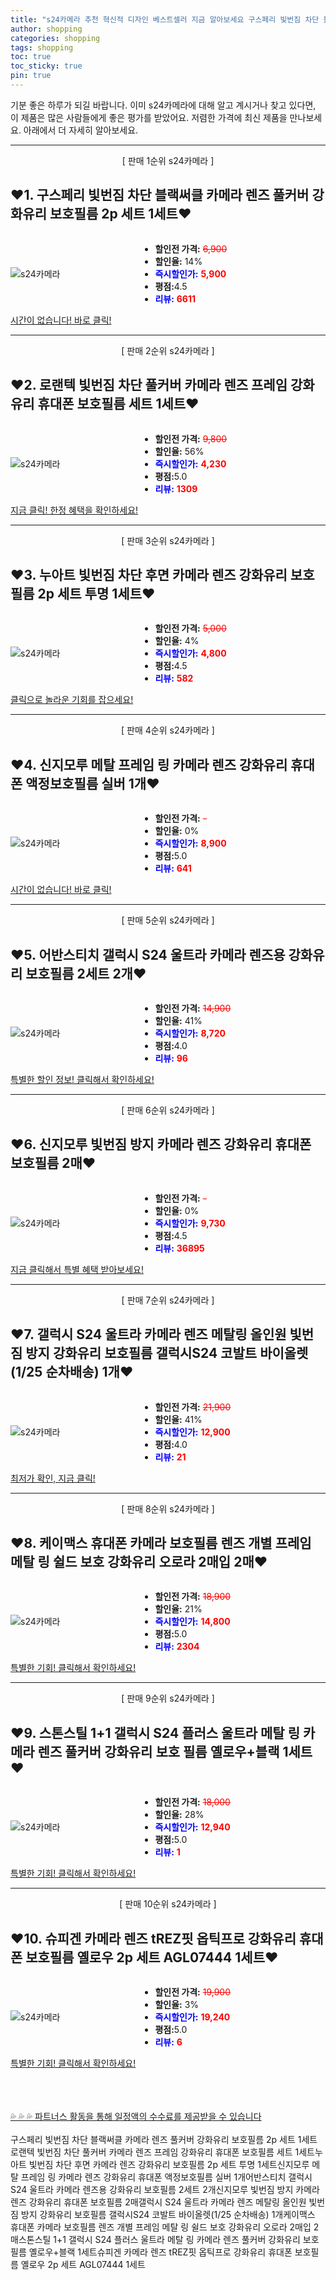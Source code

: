 ```yaml
---
title: "s24카메라 추천 혁신적 디자인 베스트셀러 지금 알아보세요 구스페리 빛번짐 차단 블랙써클 카메라"
author: shopping
categories: shopping
tags: shopping
toc: true
toc_sticky: true
pin: true
---
```

기분 좋은 하루가 되길 바랍니다. 이미 s24카메라에 대해 알고 계시거나 찾고 있다면, 이 제품은 많은 사람들에게 좋은 평가를 받았어요. 저렴한 가격에 최신 제품을 만나보세요. 아래에서 더 자세히 알아보세요.

---
<p class="toplist" style="margin: 0 auto; display: block; width: fit-content;">[ 판매 1순위 s24카메라 ]</p>

<h2><strong>❤️1. 구스페리 빛번짐 차단 블랙써클 카메라 렌즈 풀커버 강화유리 보호필름 2p 세트 1세트❤️</strong></h2>

<div style="display: flex; align-items: center;">
    <div style="flex: 0.4;">
        <img src="https://thumbnail10.coupangcdn.com/thumbnails/remote/230x230ex/image/rs_quotation_api/46sbjval/b61a9ba3bb8645669ad786001fcf15cf.jpg" alt="s24카메라" style="max-width: 100%;">
    </div>
    <div style="flex: 0.6; margin-left: 10px;">
        <ul>
            <li><strong>할인전 가격:</strong> <del style="color: red;">6,900</del></li>
            <li><strong>할인율:</strong> 14%</li>
            <li><span style='color:blue'><strong>즉시할인가:</strong></span> <span style='color:red'><strong>5,900</strong></span></li>
            <li><strong>평점:</strong>4.5</li>
            <li><span style='color:blue'><strong>리뷰:</strong></span> <span style='color:red'><strong>6611</strong></span></li>
        </ul>
    </div>
</div>
<div class="center">
    <a href="https://William4Davisa.github.io?lptag=AF9450613&subid=githubio&pageKey=6771903510&traceid=V0-153&itemId=21247288893&vendorItemId=88307865083" class="myButton">
        시간이 없습니다! 바로 클릭!
    </a>
</div>


---
<p class="toplist" style="margin: 0 auto; display: block; width: fit-content;">[ 판매 2순위 s24카메라 ]</p>

<h2><strong>❤️2. 로랜텍 빛번짐 차단 풀커버 카메라 렌즈 프레임 강화유리 휴대폰 보호필름 세트 1세트❤️</strong></h2>

<div style="display: flex; align-items: center;">
    <div style="flex: 0.4;">
        <img src="https://thumbnail6.coupangcdn.com/thumbnails/remote/230x230ex/image/retail/images/2976963146011186-7fddb9cc-e1d6-4a82-8a37-e7f3d657818b.jpg" alt="s24카메라" style="max-width: 100%;">
    </div>
    <div style="flex: 0.6; margin-left: 10px;">
        <ul>
            <li><strong>할인전 가격:</strong> <del style="color: red;">9,800</del></li>
            <li><strong>할인율:</strong> 56%</li>
            <li><span style='color:blue'><strong>즉시할인가:</strong></span> <span style='color:red'><strong>4,230</strong></span></li>
            <li><strong>평점:</strong>5.0</li>
            <li><span style='color:blue'><strong>리뷰:</strong></span> <span style='color:red'><strong>1309</strong></span></li>
        </ul>
    </div>
</div>
<div class="center">
    <a href="https://William4Davisa.github.io?lptag=AF9450613&subid=githubio&pageKey=7824476252&traceid=V0-153&itemId=21262066982&vendorItemId=88396680308" class="myButton">
        지금 클릭! 한정 혜택을 확인하세요!
    </a>
</div>


---
<p class="toplist" style="margin: 0 auto; display: block; width: fit-content;">[ 판매 3순위 s24카메라 ]</p>

<h2><strong>❤️3. 누아트 빛번짐 차단 후면 카메라 렌즈 강화유리 보호필름 2p 세트 투명 1세트❤️</strong></h2>

<div style="display: flex; align-items: center;">
    <div style="flex: 0.4;">
        <img src="https://thumbnail10.coupangcdn.com/thumbnails/remote/230x230ex/image/retail/images/1375451977627191-02d7cc86-cd9f-450d-adde-5a3955e367e8.jpg" alt="s24카메라" style="max-width: 100%;">
    </div>
    <div style="flex: 0.6; margin-left: 10px;">
        <ul>
            <li><strong>할인전 가격:</strong> <del style="color: red;">5,000</del></li>
            <li><strong>할인율:</strong> 4%</li>
            <li><span style='color:blue'><strong>즉시할인가:</strong></span> <span style='color:red'><strong>4,800</strong></span></li>
            <li><strong>평점:</strong>4.5</li>
            <li><span style='color:blue'><strong>리뷰:</strong></span> <span style='color:red'><strong>582</strong></span></li>
        </ul>
    </div>
</div>
<div class="center">
    <a href="https://William4Davisa.github.io?lptag=AF9450613&subid=githubio&pageKey=7015200966&traceid=V0-153&itemId=21194412508&vendorItemId=88255720587" class="myButton">
        클릭으로 놀라운 기회를 잡으세요!
    </a>
</div>


---
<p class="toplist" style="margin: 0 auto; display: block; width: fit-content;">[ 판매 4순위 s24카메라 ]</p>

<h2><strong>❤️4. 신지모루 메탈 프레임 링 카메라 렌즈 강화유리 휴대폰 액정보호필름 실버 1개❤️</strong></h2>

<div style="display: flex; align-items: center;">
    <div style="flex: 0.4;">
        <img src="https://thumbnail9.coupangcdn.com/thumbnails/remote/230x230ex/image/retail/images/1804301520807909-4fee84cc-e48b-4d2c-8815-0e9c1ed3e578.jpg" alt="s24카메라" style="max-width: 100%;">
    </div>
    <div style="flex: 0.6; margin-left: 10px;">
        <ul>
            <li><strong>할인전 가격:</strong> <del style="color: red;">-</del></li>
            <li><strong>할인율:</strong> 0%</li>
            <li><span style='color:blue'><strong>즉시할인가:</strong></span> <span style='color:red'><strong>8,900</strong></span></li>
            <li><strong>평점:</strong>5.0</li>
            <li><span style='color:blue'><strong>리뷰:</strong></span> <span style='color:red'><strong>641</strong></span></li>
        </ul>
    </div>
</div>
<div class="center">
    <a href="https://William4Davisa.github.io?lptag=AF9450613&subid=githubio&pageKey=7493456921&traceid=V0-153&itemId=21042406518&vendorItemId=88144702530" class="myButton">
        시간이 없습니다! 바로 클릭!
    </a>
</div>


---
<p class="toplist" style="margin: 0 auto; display: block; width: fit-content;">[ 판매 5순위 s24카메라 ]</p>

<h2><strong>❤️5. 어반스티치 갤럭시 S24 울트라 카메라 렌즈용 강화유리 보호필름 2세트 2개❤️</strong></h2>

<div style="display: flex; align-items: center;">
    <div style="flex: 0.4;">
        <img src="https://thumbnail10.coupangcdn.com/thumbnails/remote/230x230ex/image/vendor_inventory/99d7/a9019f3c4a839cf82ef610f550e54fc6fede075460753c17093ff436f89f.jpg" alt="s24카메라" style="max-width: 100%;">
    </div>
    <div style="flex: 0.6; margin-left: 10px;">
        <ul>
            <li><strong>할인전 가격:</strong> <del style="color: red;">14,900</del></li>
            <li><strong>할인율:</strong> 41%</li>
            <li><span style='color:blue'><strong>즉시할인가:</strong></span> <span style='color:red'><strong>8,720</strong></span></li>
            <li><strong>평점:</strong>4.0</li>
            <li><span style='color:blue'><strong>리뷰:</strong></span> <span style='color:red'><strong>96</strong></span></li>
        </ul>
    </div>
</div>
<div class="center">
    <a href="https://William4Davisa.github.io?lptag=AF9450613&subid=githubio&pageKey=7844909553&traceid=V0-153&itemId=21365853725&vendorItemId=88423259877" class="myButton">
        특별한 할인 정보! 클릭해서 확인하세요!
    </a>
</div>


---
<p class="toplist" style="margin: 0 auto; display: block; width: fit-content;">[ 판매 6순위 s24카메라 ]</p>

<h2><strong>❤️6. 신지모루 빛번짐 방지 카메라 렌즈 강화유리 휴대폰 보호필름 2매❤️</strong></h2>

<div style="display: flex; align-items: center;">
    <div style="flex: 0.4;">
        <img src="https://thumbnail9.coupangcdn.com/thumbnails/remote/230x230ex/image/retail/images/2154809610460633-2a14fbdc-ba97-4730-ba3b-08c1f5e73b69.jpg" alt="s24카메라" style="max-width: 100%;">
    </div>
    <div style="flex: 0.6; margin-left: 10px;">
        <ul>
            <li><strong>할인전 가격:</strong> <del style="color: red;">-</del></li>
            <li><strong>할인율:</strong> 0%</li>
            <li><span style='color:blue'><strong>즉시할인가:</strong></span> <span style='color:red'><strong>9,730</strong></span></li>
            <li><strong>평점:</strong>4.5</li>
            <li><span style='color:blue'><strong>리뷰:</strong></span> <span style='color:red'><strong>36895</strong></span></li>
        </ul>
    </div>
</div>
<div class="center">
    <a href="https://William4Davisa.github.io?lptag=AF9450613&subid=githubio&pageKey=5269475134&traceid=V0-153&itemId=21082588636&vendorItemId=88144702155" class="myButton">
        지금 클릭해서 특별 혜택 받아보세요!
    </a>
</div>


---
<p class="toplist" style="margin: 0 auto; display: block; width: fit-content;">[ 판매 7순위 s24카메라 ]</p>

<h2><strong>❤️7. 갤럭시 S24 울트라 카메라 렌즈 메탈링 올인원 빛번짐 방지 강화유리 보호필름 갤럭시S24 코발트 바이올렛(1/25 순차배송) 1개❤️</strong></h2>

<div style="display: flex; align-items: center;">
    <div style="flex: 0.4;">
        <img src="https://thumbnail9.coupangcdn.com/thumbnails/remote/230x230ex/image/vendor_inventory/0271/02be3465b57eed36f8a9c12dbd4a9a2a4d91f074ca241db21366046bb4ec.jpg" alt="s24카메라" style="max-width: 100%;">
    </div>
    <div style="flex: 0.6; margin-left: 10px;">
        <ul>
            <li><strong>할인전 가격:</strong> <del style="color: red;">21,900</del></li>
            <li><strong>할인율:</strong> 41%</li>
            <li><span style='color:blue'><strong>즉시할인가:</strong></span> <span style='color:red'><strong>12,900</strong></span></li>
            <li><strong>평점:</strong>4.0</li>
            <li><span style='color:blue'><strong>리뷰:</strong></span> <span style='color:red'><strong>21</strong></span></li>
        </ul>
    </div>
</div>
<div class="center">
    <a href="https://William4Davisa.github.io?lptag=AF9450613&subid=githubio&pageKey=7842684873&traceid=V0-153&itemId=21354072398&vendorItemId=88411787643" class="myButton">
        최저가 확인, 지금 클릭!
    </a>
</div>


---
<p class="toplist" style="margin: 0 auto; display: block; width: fit-content;">[ 판매 8순위 s24카메라 ]</p>

<h2><strong>❤️8. 케이맥스 휴대폰 카메라 보호필름 렌즈 개별 프레임 메탈 링 쉴드 보호 강화유리 오로라 2매입 2매❤️</strong></h2>

<div style="display: flex; align-items: center;">
    <div style="flex: 0.4;">
        <img src="https://thumbnail8.coupangcdn.com/thumbnails/remote/230x230ex/image/vendor_inventory/32da/78f28918adc58a526269fa8b9f877f50fe45e624db93ed40cb347746b59f.jpg" alt="s24카메라" style="max-width: 100%;">
    </div>
    <div style="flex: 0.6; margin-left: 10px;">
        <ul>
            <li><strong>할인전 가격:</strong> <del style="color: red;">18,900</del></li>
            <li><strong>할인율:</strong> 21%</li>
            <li><span style='color:blue'><strong>즉시할인가:</strong></span> <span style='color:red'><strong>14,800</strong></span></li>
            <li><strong>평점:</strong>5.0</li>
            <li><span style='color:blue'><strong>리뷰:</strong></span> <span style='color:red'><strong>2304</strong></span></li>
        </ul>
    </div>
</div>
<div class="center">
    <a href="https://William4Davisa.github.io?lptag=AF9450613&subid=githubio&pageKey=7759483352&traceid=V0-153&itemId=21247326200&vendorItemId=88307901728" class="myButton">
        특별한 기회! 클릭해서 확인하세요!
    </a>
</div>


---
<p class="toplist" style="margin: 0 auto; display: block; width: fit-content;">[ 판매 9순위 s24카메라 ]</p>

<h2><strong>❤️9. 스톤스틸 1+1 갤럭시 S24 플러스 울트라 메탈 링 카메라 렌즈 풀커버 강화유리 보호 필름 옐로우+블랙 1세트❤️</strong></h2>

<div style="display: flex; align-items: center;">
    <div style="flex: 0.4;">
        <img src="https://thumbnail9.coupangcdn.com/thumbnails/remote/230x230ex/image/vendor_inventory/6080/7a64ad97f1396550c679af81e5608033b22936cc20aa6f9d04b9ef2d32b1.jpg" alt="s24카메라" style="max-width: 100%;">
    </div>
    <div style="flex: 0.6; margin-left: 10px;">
        <ul>
            <li><strong>할인전 가격:</strong> <del style="color: red;">18,000</del></li>
            <li><strong>할인율:</strong> 28%</li>
            <li><span style='color:blue'><strong>즉시할인가:</strong></span> <span style='color:red'><strong>12,940</strong></span></li>
            <li><strong>평점:</strong>5.0</li>
            <li><span style='color:blue'><strong>리뷰:</strong></span> <span style='color:red'><strong>1</strong></span></li>
        </ul>
    </div>
</div>
<div class="center">
    <a href="https://William4Davisa.github.io?lptag=AF9450613&subid=githubio&pageKey=7899174230&traceid=V0-153&itemId=21644288684&vendorItemId=88695106594" class="myButton">
        특별한 기회! 클릭해서 확인하세요!
    </a>
</div>


---
<p class="toplist" style="margin: 0 auto; display: block; width: fit-content;">[ 판매 10순위 s24카메라 ]</p>

<h2><strong>❤️10. 슈피겐 카메라 렌즈 tREZ핏 옵틱프로 강화유리 휴대폰 보호필름 옐로우 2p 세트 AGL07444 1세트❤️</strong></h2>

<div style="display: flex; align-items: center;">
    <div style="flex: 0.4;">
        <img src="https://thumbnail10.coupangcdn.com/thumbnails/remote/230x230ex/image/retail/images/2024/02/26/10/5/57264c6e-ab91-4f9a-ac42-982b56e16ef9.jpg" alt="s24카메라" style="max-width: 100%;">
    </div>
    <div style="flex: 0.6; margin-left: 10px;">
        <ul>
            <li><strong>할인전 가격:</strong> <del style="color: red;">19,900</del></li>
            <li><strong>할인율:</strong> 3%</li>
            <li><span style='color:blue'><strong>즉시할인가:</strong></span> <span style='color:red'><strong>19,240</strong></span></li>
            <li><strong>평점:</strong>5.0</li>
            <li><span style='color:blue'><strong>리뷰:</strong></span> <span style='color:red'><strong>6</strong></span></li>
        </ul>
    </div>
</div>
<div class="center">
    <a href="https://William4Davisa.github.io?lptag=AF9450613&subid=githubio&pageKey=7920521188&traceid=V0-153&itemId=21758435680&vendorItemId=88807420812" class="myButton">
        특별한 기회! 클릭해서 확인하세요!
    </a>
</div>

<br><br><br>[💦 💦 💦 파트너스 활동을 통해 일정액의 수수료를 제공받을 수 있습니다](https://link.coupang.com/a/bcpT2c)<br><br>구스페리 빛번짐 차단 블랙써클 카메라 렌즈 풀커버 강화유리 보호필름 2p 세트 1세트로랜텍 빛번짐 차단 풀커버 카메라 렌즈 프레임 강화유리 휴대폰 보호필름 세트 1세트누아트 빛번짐 차단 후면 카메라 렌즈 강화유리 보호필름 2p 세트 투명 1세트신지모루 메탈 프레임 링 카메라 렌즈 강화유리 휴대폰 액정보호필름 실버 1개어반스티치 갤럭시 S24 울트라 카메라 렌즈용 강화유리 보호필름 2세트 2개신지모루 빛번짐 방지 카메라 렌즈 강화유리 휴대폰 보호필름 2매갤럭시 S24 울트라 카메라 렌즈 메탈링 올인원 빛번짐 방지 강화유리 보호필름 갤럭시S24 코발트 바이올렛(1/25 순차배송) 1개케이맥스 휴대폰 카메라 보호필름 렌즈 개별 프레임 메탈 링 쉴드 보호 강화유리 오로라 2매입 2매스톤스틸 1+1 갤럭시 S24 플러스 울트라 메탈 링 카메라 렌즈 풀커버 강화유리 보호 필름 옐로우+블랙 1세트슈피겐 카메라 렌즈 tREZ핏 옵틱프로 강화유리 휴대폰 보호필름 옐로우 2p 세트 AGL07444 1세트